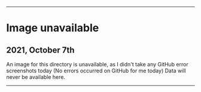 
***

# Image unavailable

## 2021, October 7th

An image for this directory is unavailable, as I didn't take any GitHub error screenshots today (No errors occurred on GitHub for me today) Data will never be available here.

***
